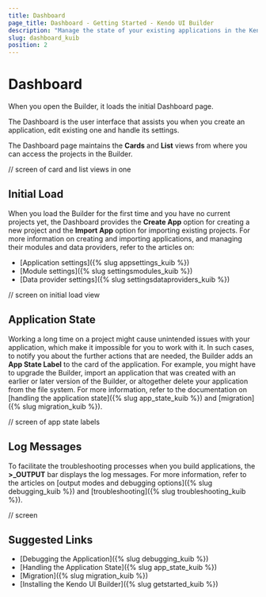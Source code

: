 ```yaml
---
title: Dashboard
page_title: Dashboard - Getting Started - Kendo UI Builder
description: "Manage the state of your existing applications in the Kendo UI Designer by using the options of its Dashboard."
slug: dashboard_kuib
position: 2
---
```


# Dashboard

When you open the Builder, it loads the initial Dashboard page.

The Dashboard is the user interface that assists you when you create an application, edit existing one and handle its settings.

The Dashboard page maintains the **Cards** and **List** views from where you can access the projects in the Builder.

// screen of card and list views in one

## Initial Load

When you load the Builder for the first time and you have no current projects yet, the Dashboard provides the **Create App** option for creating a new project and the **Import App** option for importing existing projects. For more information on creating and importing applications, and managing their modules and data providers, refer to the articles on:

* [Application settings]({% slug appsettings_kuib %})
* [Module settings]({% slug settingsmodules_kuib %})
* [Data provider settings]({% slug settingsdataproviders_kuib %})

// screen on initial load view

## Application State

Working a long time on a project might cause unintended issues with your application, which make it impossible for you to work with it. In such cases, to notify you about the further actions that are needed, the Builder adds an **App State Label** to the card of the application. For example, you might have to upgrade the Builder, import an application that was created with an earlier or later version of the Builder, or altogether delete your application from the file system. For more information, refer to the documentation on [handling the application state]({% slug app_state_kuib %}) and [migration]({% slug migration_kuib %}).

// screen of app state labels

## Log Messages

To facilitate the troubleshooting processes when you build applications, the **>_OUTPUT** bar displays the log messages. For more information, refer to the articles on [output modes and debugging options]({% slug debugging_kuib %}) and [troubleshooting]({% slug troubleshooting_kuib %}).

// screen

## Suggested Links

* [Debugging the Application]({% slug debugging_kuib %})
* [Handling the Application State]({% slug app_state_kuib %})
* [Migration]({% slug migration_kuib %})
* [Installing the Kendo UI Builder]({% slug getstarted_kuib %})
